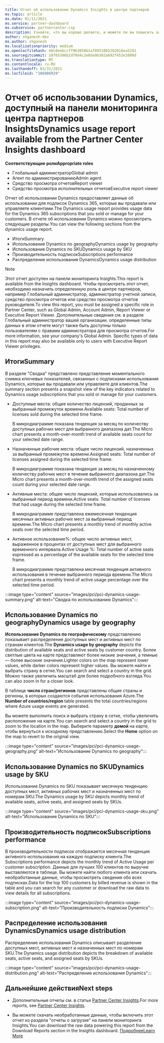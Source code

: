 ```yaml
---
title: Отчет об использовании Dynamics Insights в центре партнеров
ms.topic: article
ms.date: 01/11/2021
ms.service: partner-dashboard
ms.subservice: partnercenter-csp
description: Узнайте, что вы хорошо делаете, и можете ли вы повысить эффективность использования подписок Dynamics, которые вы продаете или управляете клиентами.
author: shganesh-dev
ms.author: shganesh
ms.localizationpriority: medium
ms.openlocfilehash: 60c0eebccff963858b1af09318b5202016ea5291
ms.sourcegitcommit: 10765386b2df0d4c2e8da9b302a692f452e1090d
ms.translationtype: MT
ms.contentlocale: ru-RU
ms.lasthandoff: 03/31/2021
ms.locfileid: "106086929"
---
```

# <a name="dynamics-usage-report-available-from-the-partner-center-insights-dashboard"></a><span data-ttu-id="bc828-103">Отчет об использовании Dynamics, доступный на панели мониторинга центра партнеров Insights</span><span class="sxs-lookup"><span data-stu-id="bc828-103">Dynamics usage report available from the Partner Center Insights dashboard</span></span>

<span data-ttu-id="bc828-104">**Соответствующие роли**</span><span class="sxs-lookup"><span data-stu-id="bc828-104">**Appropriate roles**</span></span>

- <span data-ttu-id="bc828-105">Глобальный администратор</span><span class="sxs-lookup"><span data-stu-id="bc828-105">Global admin</span></span>
- <span data-ttu-id="bc828-106">Агент по администрированию</span><span class="sxs-lookup"><span data-stu-id="bc828-106">Admin agent</span></span>
- <span data-ttu-id="bc828-107">Средство просмотра отчетов</span><span class="sxs-lookup"><span data-stu-id="bc828-107">Report viewer</span></span>
- <span data-ttu-id="bc828-108">Средство просмотра исполнительных отчетов</span><span class="sxs-lookup"><span data-stu-id="bc828-108">Executive report viewer</span></span>

<span data-ttu-id="bc828-109">Отчет об использовании Dynamics предоставляет данные об использовании для подписок Dynamics 365, которые вы продавали или управляете клиентами.</span><span class="sxs-lookup"><span data-stu-id="bc828-109">The Dynamics usage report provides usage data for the Dynamics 365 subscriptions that you sold or manage for your customers.</span></span> <span data-ttu-id="bc828-110">В отчете об использовании Dynamics можно просмотреть следующие разделы.</span><span class="sxs-lookup"><span data-stu-id="bc828-110">You can view the following sections from the dynamics usage report.</span></span>

- <span data-ttu-id="bc828-111">Итоги</span><span class="sxs-lookup"><span data-stu-id="bc828-111">Summary</span></span>
- <span data-ttu-id="bc828-112">Использование Dynamics по geography</span><span class="sxs-lookup"><span data-stu-id="bc828-112">Dynamics usage by geography</span></span>
- <span data-ttu-id="bc828-113">Использование Dynamics по SKU</span><span class="sxs-lookup"><span data-stu-id="bc828-113">Dynamics usage by SKU</span></span>
- <span data-ttu-id="bc828-114">Производительность подписок</span><span class="sxs-lookup"><span data-stu-id="bc828-114">Subscriptions performance</span></span>
- <span data-ttu-id="bc828-115">Распределение использования Dynamics</span><span class="sxs-lookup"><span data-stu-id="bc828-115">Dynamics usage distribution</span></span>

 > [!NOTE]
 > <span data-ttu-id="bc828-116">Этот отчет доступен на панели мониторинга Insights.</span><span class="sxs-lookup"><span data-stu-id="bc828-116">This report is available from the Insights dashboard.</span></span> <span data-ttu-id="bc828-117">Чтобы просмотреть этот отчет, необходимо назначить определенную роль в центре партнеров, например Глобальный администратор, администратор учетной записи, средство просмотра отчетов или средство просмотра отчетов руководителя.</span><span class="sxs-lookup"><span data-stu-id="bc828-117">To view this report, you must be assigned a specific role in Partner Center, such as Global Admin, Account Admin, Report Viewer or Executive Report Viewer.</span></span> <span data-ttu-id="bc828-118">Дополнительные сведения см. в разделе Глобальный администратор вашей организации. определенные типы данных в этом отчете могут также быть доступны только пользователям с правами администратора для просмотра отчетов.</span><span class="sxs-lookup"><span data-stu-id="bc828-118">For more information, see your company's Global Admin. Specific types of data in this report may also be available only to users with Executive Report Viewer privileges.</span></span>

## <a name="summary"></a><span data-ttu-id="bc828-119">Итоги</span><span class="sxs-lookup"><span data-stu-id="bc828-119">Summary</span></span>

<span data-ttu-id="bc828-120">В разделе "Сводка" представлено представление моментального снимка ключевых показателей, связанных с подписками использования Dynamics, которые вы продавали или управляете для клиентов.</span><span class="sxs-lookup"><span data-stu-id="bc828-120">The summary section presents a snapshot view of the key indicators related to Dynamics usage subscriptions that you sold or manage for your customers.</span></span>  

- <span data-ttu-id="bc828-121">Доступные места: общее количество лицензий, проданных за выбранный промежуток времени.</span><span class="sxs-lookup"><span data-stu-id="bc828-121">Available seats: Total number of licenses sold during the selected time frame.</span></span>

   <span data-ttu-id="bc828-122">В микродиаграмме показана тенденция за месяц по количеству доступных рабочих мест для выбранного диапазона дат.</span><span class="sxs-lookup"><span data-stu-id="bc828-122">The Micro chart presents a month-over-month trend of available seats count for your selected date range.</span></span>

- <span data-ttu-id="bc828-123">Назначенные рабочие места: общее число лицензий, назначенных за выбранный промежуток времени.</span><span class="sxs-lookup"><span data-stu-id="bc828-123">Assigned seats: Total number of licenses assigned during the selected time frame.</span></span>

   <span data-ttu-id="bc828-124">В микродиаграмме показана тенденция за месяц по назначенному количеству рабочих мест в течение выбранного диапазона дат.</span><span class="sxs-lookup"><span data-stu-id="bc828-124">The Micro chart presents a month-over-month trend of the assigned seats count during your selected date range.</span></span>

- <span data-ttu-id="bc828-125">Активные места: общее число лицензий, которые использовались за выбранный период времени.</span><span class="sxs-lookup"><span data-stu-id="bc828-125">Active seats: Total number of licenses that had usage during the selected time frame.</span></span> 

   <span data-ttu-id="bc828-126">В микродиаграмме представлена ежемесячная тенденция месячных активных рабочих мест за выбранный период времени.</span><span class="sxs-lookup"><span data-stu-id="bc828-126">The Micro chart presents a monthly trend of monthly active seats over the selected time period.</span></span>

- <span data-ttu-id="bc828-127">Активное использование%: общее число активных мест, выраженное в процентах от доступных мест для выбранного временного интервала.</span><span class="sxs-lookup"><span data-stu-id="bc828-127">Active Usage %: Total number of active seats expressed as a percentage of the available seats for the selected time frame.</span></span> 

   <span data-ttu-id="bc828-128">В микродиаграмме представлена месячная тенденция активного использования в течение выбранного периода времени.</span><span class="sxs-lookup"><span data-stu-id="bc828-128">The Micro chart presents a monthly trend of active usage percentage over the selected time period.</span></span>

:::image type="content" source="images/pci/pci-dynamics-usage-summary.png" alt-text="Сводка по использованию Dynamics":::

## <a name="dynamics-usage-by-geography"></a><span data-ttu-id="bc828-130">Использование Dynamics по geography</span><span class="sxs-lookup"><span data-stu-id="bc828-130">Dynamics usage by geography</span></span>

<span data-ttu-id="bc828-131">**Использование Dynamics по географическому** представлению показывает распределение доступных мест и активных мест по странам клиентов.</span><span class="sxs-lookup"><span data-stu-id="bc828-131">The **Dynamics usage by geography** depicts the distribution of available seats and active seats by customer country.</span></span> <span data-ttu-id="bc828-132">Более светлые цвета на карте представляют более низкие значения, а темные — более высокие значения.</span><span class="sxs-lookup"><span data-stu-id="bc828-132">Lighter colors on the map represent lower values, while darker colors represent higher values.</span></span> <span data-ttu-id="bc828-133">Вы можете найти и выбрать страну в сетке.</span><span class="sxs-lookup"><span data-stu-id="bc828-133">You can search and select a country in the grid.</span></span> <span data-ttu-id="bc828-134">Можно также увеличить масштаб для более подробного взгляда.</span><span class="sxs-lookup"><span data-stu-id="bc828-134">You can also zoom in for a closer look.</span></span>

<span data-ttu-id="bc828-135">В таблице **число стран/регионов** представлены общие страны и регионы, в которых создаются события использования Azure.</span><span class="sxs-lookup"><span data-stu-id="bc828-135">The **Number of countries/region** table presents the total countries/regions where Azure usage events are generated.</span></span>

<span data-ttu-id="bc828-136">Вы можете выполнить поиск и выбрать страну в сетке, чтобы увеличить расположение на карте.</span><span class="sxs-lookup"><span data-stu-id="bc828-136">You can search and select a country in the grid to zoom to the location in the map.</span></span> <span data-ttu-id="bc828-137">Выберите параметр **домой** на карте, чтобы вернуться к исходному представлению.</span><span class="sxs-lookup"><span data-stu-id="bc828-137">Select the **Home** option on the map to revert to the original view.</span></span>

:::image type="content" source="images/pci/pci-dynamics-usage-geography.png" alt-text="Использование Dynamics по geography":::

## <a name="dynamics-usage-by-sku"></a><span data-ttu-id="bc828-139">Использование Dynamics по SKU</span><span class="sxs-lookup"><span data-stu-id="bc828-139">Dynamics usage by SKU</span></span>

<span data-ttu-id="bc828-140">Использование Dynamics по SKU показывает месячную тенденцию доступных мест, активных рабочих мест и назначенных мест по номерам SKU.</span><span class="sxs-lookup"><span data-stu-id="bc828-140">The Dynamics usage by SKU depicts monthly trend of available seats, active seats, and assigned seats by SKUs.</span></span>

:::image type="content" source="images/pci/pci-dynamics-usage-sku.png" alt-text="Использование Dynamics по SKU":::

## <a name="subscriptions-performance"></a><span data-ttu-id="bc828-142">Производительность подписок</span><span class="sxs-lookup"><span data-stu-id="bc828-142">Subscriptions performance</span></span>

<span data-ttu-id="bc828-143">В производительности подписок отображается месячная тенденция активного использования на каждую подписку клиента.</span><span class="sxs-lookup"><span data-stu-id="bc828-143">The Subscriptions performance depicts the monthly trend of Active Usage per customer subscription.</span></span> <span data-ttu-id="bc828-144">Данные для лучших 100 клиентов по выручке выставляются в таблице. Вы можете найти любого клиента или скачать необработанные данные, чтобы просмотреть сведения обо всех подписках.</span><span class="sxs-lookup"><span data-stu-id="bc828-144">Data for the top 100 customers by billed revenue is shown in the table and you can search for any customer or download the raw data to view details for all subscriptions.</span></span>

:::image type="content" source="images/pci/pci-dynamics-usage-subscription.png" alt-text="Производительность подписки Dynamics":::

## <a name="dynamics-usage-distribution"></a><span data-ttu-id="bc828-146">Распределение использования Dynamics</span><span class="sxs-lookup"><span data-stu-id="bc828-146">Dynamics usage distribution</span></span>

<span data-ttu-id="bc828-147">Распределение использования Dynamics описывает разделение доступных мест, активных мест и назначенных мест по номерам SKU.</span><span class="sxs-lookup"><span data-stu-id="bc828-147">The Dynamics usage distribution depicts the breakdown of available seats, active seats, and assigned seats by SKUs.</span></span>

:::image type="content" source="images/pci/pci-dynamics-usage-distribution.png" alt-text="Распределение использования Dynamics":::

## <a name="next-steps"></a><span data-ttu-id="bc828-149">Дальнейшие действия</span><span class="sxs-lookup"><span data-stu-id="bc828-149">Next steps</span></span>

- <span data-ttu-id="bc828-150">Дополнительные отчеты см. в статье [Partner Center Insights](partner-center-insights.md).</span><span class="sxs-lookup"><span data-stu-id="bc828-150">For more reports, see [Partner Center Insights](partner-center-insights.md).</span></span>

- <span data-ttu-id="bc828-151">Вы можете скачать необработанные данные, чтобы включить этот отчет из раздела "отчеты о загрузке" на панели мониторинга Insights.</span><span class="sxs-lookup"><span data-stu-id="bc828-151">You can download the raw data powering this report from the Download Reports section in the Insights dashboard.</span></span> [<span data-ttu-id="bc828-152">Подробнее</span><span class="sxs-lookup"><span data-stu-id="bc828-152">Learn More</span></span>](pci-download-reports.md) 
